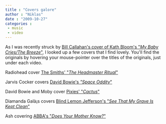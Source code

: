 ```yaml
---
title : "Covers galore"
author : "Niklas"
date : "2009-10-27"
categories : 
 - music
 - video
---
```


As I was recently struck by [Bill Callahan's cover of Kath Bloom's "_My Baby Cries/The Breeze_"](http://pitchfork.com/reviews/tracks/11075-the-breezemy-baby-cries-kath-bloom-cover), I looked up a few covers that I find lovely. You'll find the originals by hovering your mouse-pointer over the titles of the originals, just under each video.

Radiohead cover [The Smiths' "_The Headmaster Ritual_"](http://www.youtube.com/watch?v=VI2m-EPZEJU#t=34)

Jarvis Cocker covers [David Bowie's _"Space Oddity_"](http://www.youtube.com/watch?v=D67kmFzSh_o)

David Bowie and Moby cover [Pixies' "_Cactus_"](http://www.youtube.com/watch?v=dSu7xp0djEw)

Diamanda Galà¡s covers [Blind Lemon Jefferson's "_See That My Grave Is Kept Clean_"](http://www.youtube.com/watch?v=tLGIY0LYOgo)

Ash covering [ABBA's "_Does Your Mother Know?_"](http://www.youtube.com/watch?v=xRA8RDESSlU)
